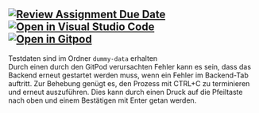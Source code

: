 [![Review Assignment Due Date](https://classroom.github.com/assets/deadline-readme-button-24ddc0f5d75046c5622901739e7c5dd533143b0c8e959d652212380cedb1ea36.svg)](https://classroom.github.com/a/vKeFwmXm)
<br>
[![Open in Visual Studio Code](https://classroom.github.com/assets/open-in-vscode-718a45dd9cf7e7f842a935f5ebbe5719a5e09af4491e668f4dbf3b35d5cca122.svg)](https://classroom.github.com/online_ide?assignment_repo_id=10840817&assignment_repo_type=AssignmentRepo)
<br>
[![Open in Gitpod](https://gitpod.io/button/open-in-gitpod.svg)](https://gitpod.io/#https://github.com/DHBW-Vilas/21ai2-webeng-II-brokkolipommes)
---

Testdaten sind im Ordner `dummy-data` erhalten
<br>
Durch einen durch den GitPod verursachten Fehler kann es sein, dass das Backend erneut gestartet werden muss, wenn ein Fehler im Backend-Tab auftritt. Zur Behebung genügt es, den Prozess mit CTRL+C zu terminieren und erneut auszuführen. Dies kann durch einen Druck auf die Pfeiltaste nach oben und einem Bestätigen mit Enter getan werden.
